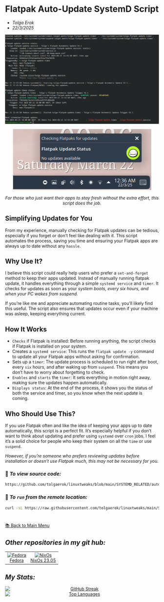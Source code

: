 

# **Flatpak Auto-Update SystemD Script**  

- *Tolga Erok*
- *22/3/2025*





<p align="center">
  <img src="images/flatpak-autoupdate/flatpak-auto-update.png" alt="alt text">
</p>

<p align="center">
  <img src="images/flatpak-autoupdate/notification-working.png" alt="alt text">
</p>

<p align="center">
  <i>For those who just want their apps to stay fresh without the extra effort, this script does the job.</i>
</p>

## Simplifying Updates for You

From my experience, manually checking for Flatpak updates can be tedious, especially if you forget or don’t feel like dealing with it. This script automates the process, saving you time and ensuring your Flatpak apps are always up to date without any `hassle`.

## Why Use It?

I believe this script could really help users who prefer a `set-and-forget` method to keep their apps updated. Instead of manually running flatpak update, it handles everything through a simple `systemd service` and `timer`. It checks for updates as soon as your *system boots, every six hours, and when your PC wakes from suspend.*

If you’re like me and appreciate automating routine tasks, you’ll likely find this useful. The script also ensures that updates occur even if your machine was asleep, keeping everything current.

## How It Works

-    `Checks` if Flatpak is installed: Before running anything, the script checks if Flatpak is installed on your system.
-    Creates a `systemd service`: This runs the `flatpak update -y` command to update all your Flatpak apps without asking for confirmation.
-    Sets up a `timer`: The update process is scheduled to run right after boot, every `six` hours, and after waking up from `suspend`. This means you don’t have to worry about forgetting to check.
-    `Enables` and `starts` the `timer`: It sets everything in motion right away, making sure the updates happen automatically.
-    `Displays status`: At the end of the process, it shows you the status of both the service and timer, so you know when the next update is coming.

## Who Should Use This?

If you use Flatpak often and like the idea of keeping your apps up to date automatically, this script is a perfect fit. It’s especially helpful if you don’t want to think about updating and prefer using `systemd` over `cron` jobs. I feel it’s a solid choice for people who keep their system on all the `time` or use `suspend`.

*However, if you’re someone who prefers reviewing updates before installation or doesn’t use Flatpak much, this may not be necessary for you.*




### 🔗 *To view source code:*

```bash
https://github.com/tolgaerok/linuxtweaks/blob/main/SYSTEMD_RELATED/auto-update-flatpaks.sh
```

### 🔗 *To `run` from the remote location:*

```bash
curl -sL https://raw.githubusercontent.com/tolgaerok/linuxtweaks/main/SYSTEMD_RELATED/auto-update-flatpaks.sh | sudo bash
```

#
[📚 Back to Main Menu](https://github.com/tolgaerok/linuxtweaks/blob/main/README.md)

## *Other repositories in my git hub:*

<div align="center">
  <table style="border-collapse: collapse; width: 100%; border: none;">
    <tr>
     <td align="center" style="border: none;">
        <a href="https://github.com/tolgaerok/fedora-tolga">
          <img src="https://flathub.org/img/distro/fedora.svg" alt="Fedora" style="width: 100%;">
          <br>Fedora
        </a>
      </td>
      <td align="center" style="border: none;">
        <a href="https://github.com/tolgaerok/NixOS-tolga">
          <img src="https://flathub.org/img/distro/nixos.svg" alt="NixOs" style="width: 100%;">
          <br>NixOs 23.05
        </a>
      </td>
    </tr>
  </table>
</div>

## *My Stats:*

<div align="center">

<div style="text-align: center;">
  <a href="https://git.io/streak-stats" target="_blank">
    <img src="http://github-readme-streak-stats.herokuapp.com?user=tolgaerok&theme=dark&background=000000" alt="GitHub Streak" style="display: block; margin: 0 auto;">
  </a>
  <div style="text-align: center;">
    <a href="https://github.com/anuraghazra/github-readme-stats" target="_blank">
      <img src="https://github-readme-stats.vercel.app/api/top-langs/?username=tolgaerok&layout=compact&theme=vision-friendly-dark" alt="Top Languages" style="display: block; margin: 0 auto;">
    </a>
  </div>
</div>
</div>
